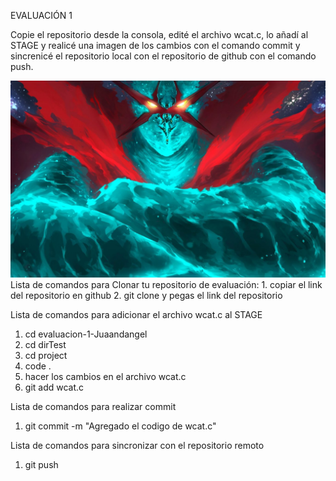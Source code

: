 EVALUACIÓN 1
<p>Copie el repositorio desde la consola, edité el archivo wcat.c, lo añadí al STAGE y 
realicé una imagen de los cambios con el comando commit y sincrenicé el repositorio local
con el repositorio de github con el comando push.</p>
<img src="Tengen-Toppa-Gurren-Lagann-6.jpg">
<a href="https://www.instagram.com/anny_stars/?hl=es"> </a>
Lista de comandos para Clonar tu repositorio de evaluación:
1. copiar el link del repositorio en github
2. git clone y pegas el link del repositorio

Lista de comandos para adicionar el archivo wcat.c al STAGE
1. cd evaluacion-1-Juaandangel
2. cd dirTest
3. cd project
4. code .
5. hacer los cambios en el archivo wcat.c
6. git add wcat.c

Lista de comandos para realizar commit
1. git commit -m "Agregado el codigo de wcat.c"

Lista de comandos para sincronizar con el repositorio remoto
1. git push
